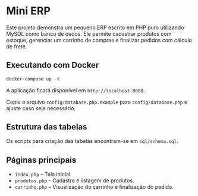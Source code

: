 # Mini ERP

Este projeto demonstra um pequeno ERP escrito em PHP puro utilizando MySQL como banco de dados. Ele permite cadastrar produtos com estoque, gerenciar um carrinho de compras e finalizar pedidos com cálculo de frete.

## Executando com Docker

```bash
docker-compose up -d
```

A aplicação ficará disponível em `http://localhost:8080`.

Copie o arquivo `config/database.php.example` para `config/database.php` e ajuste caso seja necessário.

## Estrutura das tabelas

Os scripts para criação das tabelas encontram-se em `sql/schema.sql`.

## Páginas principais

- `index.php` – Tela inicial.
- `produtos.php` – Cadastro e listagem de produtos.
- `carrinho.php` – Visualização do carrinho e finalização do pedido.
